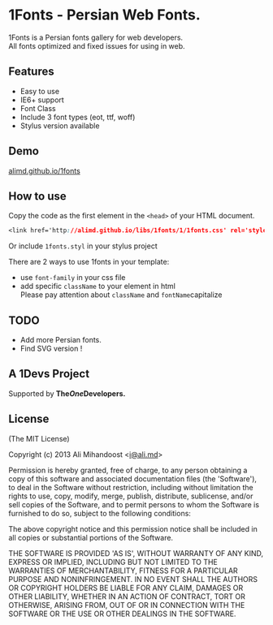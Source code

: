 # 1Fonts - Persian Web Fonts.
1Fonts is a Persian fonts gallery for web developers.  
All fonts optimized and fixed issues for using in web.

## Features
* Easy to use
* IE6+ support
* Font Class
* Include 3 font types (eot, ttf, woff)
* Stylus version available

## Demo
[alimd.github.io/1fonts](http://alimd.github.io/1fonts)

## How to use
Copy the code as the first element in the `<head>` of your HTML document.
```css
<link href='http://alimd.github.io/libs/1fonts/1/1fonts.css' rel='stylesheet' type='text/css' />
```
  
Or include `1fonts.styl` in your stylus project

There are 2 ways to use 1fonts in your template:  
* use `font-family` in your css file
* add specific `className` to your element in html  
Please pay attention about `className` and `fontName`capitalize

## TODO
* Add more Persian fonts.
* Find SVG version !

## A 1Devs Project
Supported by <b>The<i>One</i>Developers.</b>

## License
(The MIT License)

Copyright (c) 2013 Ali Mihandoost &lt;i@ali.md&gt;  

Permission is hereby granted, free of charge, to any person obtaining a copy of this software and associated documentation files (the 'Software'), to deal in the Software without restriction, including without limitation the rights to use, copy, modify, merge, publish, distribute, sublicense, and/or sell copies of the Software, and to permit persons to whom the Software is furnished to do so, subject to the following conditions:  

The above copyright notice and this permission notice shall be included in all copies or substantial portions of the Software.  

THE SOFTWARE IS PROVIDED 'AS IS', WITHOUT WARRANTY OF ANY KIND, EXPRESS OR IMPLIED, INCLUDING BUT NOT LIMITED TO THE WARRANTIES OF MERCHANTABILITY, FITNESS FOR A PARTICULAR PURPOSE AND NONINFRINGEMENT. IN NO EVENT SHALL THE AUTHORS OR COPYRIGHT HOLDERS BE LIABLE FOR ANY CLAIM, DAMAGES OR OTHER LIABILITY, WHETHER IN AN ACTION OF CONTRACT, TORT OR OTHERWISE, ARISING FROM, OUT OF OR IN CONNECTION WITH THE SOFTWARE OR THE USE OR OTHER DEALINGS IN THE SOFTWARE.  
